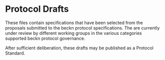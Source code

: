 # Protocol Drafts

These files contain specifications that have been selected from the proposals submitted to the beckn protocol specifications. The are currently under review by different working groups in the various categories supported beckn protocol governance.

After sufficient deliberation, these drafts may be published as a Protocol Standard.
